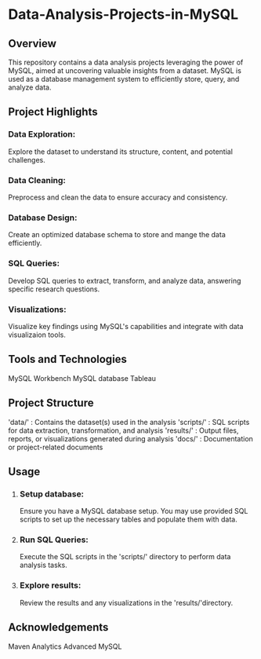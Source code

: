 # Data-Analysis-Projects-in-MySQL

## Overview

This repository contains a data analysis projects leveraging the power of MySQL, aimed at uncovering valuable insights from a dataset. MySQL is used as a database management system to efficiently store, query, and analyze data.

## Project Highlights

### Data Exploration: 
  Explore the dataset to understand its structure, content, and potential challenges.

### Data Cleaning:
  Preprocess and clean the data to ensure accuracy and consistency.

### Database Design:
  Create an optimized database schema to store and mange the data efficiently.

### SQL Queries:
  Develop SQL queries to extract, transform, and analyze data, answering specific research questions.

### Visualizations:
  Visualize key findings using MySQL's capabilities and integrate with data visualizaion tools.

## Tools and Technologies

 MySQL Workbench
 MySQL database
 Tableau

## Project Structure

'data/' : Contains the dataset(s) used in the analysis
'scripts/' : SQL scripts for data extraction, transformation, and analysis
'results/' : Output files, reports, or visualizations generated during analysis
'docs/' : Documentation or project-related documents

## Usage

1. ### Setup database:
     Ensure you have a MySQL database setup. You may use provided SQL scripts to set up the necessary tables and populate them with data.
2. ### Run SQL Queries:
     Execute the SQL scripts in the 'scripts/' directory to perform data analysis tasks.
3. ### Explore results:
     Review the results and any visualizations in the 'results/'directory.

## Acknowledgements
Maven Analytics Advanced MySQL 


